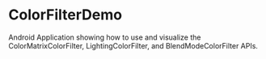 # ColorFilterDemo
Android Application showing how to use and visualize the ColorMatrixColorFilter, LightingColorFilter, and BlendModeColorFilter APIs.
